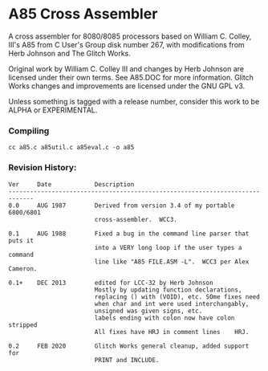 # A85 Cross Assembler

A cross assembler for 8080/8085 processors based on William C. Colley, III's A85 from C User's Group disk number 267, with modifications from Herb Johnson and The Glitch Works. 

Original work by William C. Colley III and changes by Herb Johnson are licensed under their own terms. See A85.DOC for more information. Glitch Works changes and improvements are licensed under the GNU GPL v3.

Unless something is tagged with a release number, consider this work to be ALPHA or EXPERIMENTAL.

### Compiling

`cc a85.c a85util.c a85eval.c -o a85`

### Revision History:

```
Ver     Date            Description
-----------------------------------------------------------------------------
0.0     AUG 1987        Derived from version 3.4 of my portable 6800/6801
                        cross-assembler.  WCC3.

0.1     AUG 1988        Fixed a bug in the command line parser that puts it
                        into a VERY long loop if the user types a command 
                        line like "A85 FILE.ASM -L".  WCC3 per Alex Cameron.

0.1+    DEC 2013        edited for LCC-32 by Herb Johnson
                        Mostly by updating function declarations,
                        replacing () with (VOID), etc. SOme fixes need
                        when char and int were used interchangably,
                        unsigned was given signs, etc.
                        labels ending with colon now have colon stripped
                        All fixes have HRJ in comment lines    HRJ.

0.2     FEB 2020        Glitch Works general cleanup, added support for
                        PRINT and INCLUDE.
```